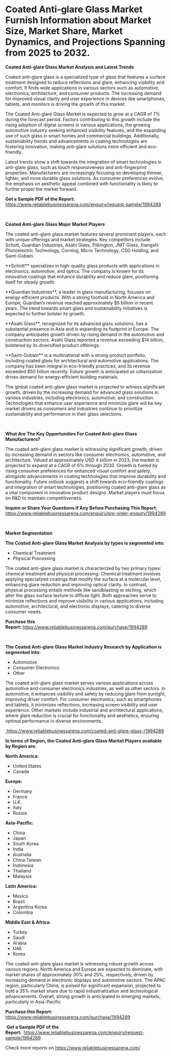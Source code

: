 <p><h1>Coated Anti-glare Glass Market Furnish Information about Market Size, Market Share, Market Dynamics, and Projections Spanning from 2025 to 2032.</h1></p><p><strong>Coated Anti-glare Glass Market Analysis and Latest Trends</strong></p>
<p><p>Coated anti-glare glass is a specialized type of glass that features a surface treatment designed to reduce reflections and glare, enhancing visibility and comfort. It finds wide applications in various sectors such as automotive, electronics, architecture, and consumer products. The increasing demand for improved visual clarity and user experience in devices like smartphones, tablets, and monitors is driving the growth of this market.</p><p>The Coated Anti-glare Glass Market is expected to grow at a CAGR of 7% during the forecast period. Factors contributing to this growth include the rising adoption of digital screens in various applications, the growing automotive industry seeking enhanced visibility features, and the expanding use of such glass in smart homes and commercial buildings. Additionally, sustainability trends and advancements in coating technologies are fostering innovation, making anti-glare solutions more efficient and eco-friendly.</p><p>Latest trends show a shift towards the integration of smart technologies in anti-glare glass, such as touch responsiveness and anti-fingerprint properties. Manufacturers are increasingly focusing on developing thinner, lighter, and more durable glass solutions. As consumer preferences evolve, the emphasis on aesthetic appeal combined with functionality is likely to further propel the market forward.</p></p>
<p><strong>Get a Sample PDF of the Report:&nbsp;</strong> <a href="https://www.reliablebusinessarena.com/enquiry/request-sample/1994289?utm_campaign=2095&utm_medium=2&utm_source=Github&utm_content=ia&utm_term=05022025&utm_id=coated-anti-glare-glass">https://www.reliablebusinessarena.com/enquiry/request-sample/1994289</a></p>
<p>&nbsp;</p>
<p><strong>Coated Anti-glare Glass Major Market Players</strong></p>
<p><p>The coated anti-glare glass market features several prominent players, each with unique offerings and market strategies. Key competitors include Schott, Guardian Industries, Asahi Glass, Pilkington, JMT Glass, Xiangshi Photoelectric Technology, Corning, Micro Technology, CSG Holding, and Saint-Gobain.</p><p>**Schott** specializes in high-quality glass products with applications in electronics, automotive, and optics. The company is known for its innovative coatings that enhance durability and reduce glare, positioning itself for steady growth. </p><p>**Guardian Industries**, a leader in glass manufacturing, focuses on energy-efficient products. With a strong foothold in North America and Europe, Guardian’s revenue reached approximately $5 billion in recent years. The trend towards smart glass and sustainability initiatives is expected to further bolster its growth.</p><p>**Asahi Glass**, recognized for its advanced glass solutions, has a substantial presence in Asia and is expanding its footprint in Europe. The company anticipates growth driven by rising demand in the automotive and construction sectors. Asahi Glass reported a revenue exceeding $14 billion, bolstered by its diversified product offerings.</p><p>**Saint-Gobain** is a multinational with a strong product portfolio, including coated glass for architectural and automotive applications. The company has been integral in eco-friendly practices, and its revenue exceeded $50 billion recently. Future growth is anticipated as urbanization drives demand for energy-efficient building materials.</p><p>The global coated anti-glare glass market is projected to witness significant growth, driven by the increasing demand for advanced glass solutions in various industries, including electronics, automotive, and construction. Technologies that enhance user experience and minimize glare will be key market drivers as consumers and industries continue to prioritize sustainability and performance in their glass selections.</p></p>
<p>&nbsp;</p>
<p><strong>What Are The Key Opportunities For Coated Anti-glare Glass Manufacturers?</strong></p>
<p><p>The coated anti-glare glass market is witnessing significant growth, driven by increasing demand in sectors like consumer electronics, automotive, and architecture. Valued at approximately USD 4 billion in 2023, the market is projected to expand at a CAGR of 6% through 2030. Growth is fueled by rising consumer preferences for enhanced visual comfort and safety, alongside advancements in coating technologies that improve durability and functionality. Future outlook suggests a shift towards eco-friendly coatings and integration of smart technologies, positioning coated anti-glare glass as a vital component in innovative product designs. Market players must focus on R&D to maintain competitiveness.</p></p>
<p><strong>Inquire or Share Your Questions If Any Before Purchasing This Report:</strong> <a href="https://www.reliablebusinessarena.com/enquiry/pre-order-enquiry/1994289?utm_campaign=2095&utm_medium=2&utm_source=Github&utm_content=ia&utm_term=05022025&utm_id=coated-anti-glare-glass">https://www.reliablebusinessarena.com/enquiry/pre-order-enquiry/1994289</a></p>
<p>&nbsp;</p>
<p><strong>Market Segmentation</strong></p>
<p><strong>The Coated Anti-glare Glass Market Analysis by types is segmented into:</strong></p>
<p><ul><li>Chemical Treatment</li><li>Physical Processing</li></ul></p>
<p><p>The coated anti-glare glass market is characterized by two primary types: chemical treatment and physical processing. Chemical treatment involves applying specialized coatings that modify the surface at a molecular level, enhancing glare reduction and improving optical clarity. In contrast, physical processing entails methods like sandblasting or etching, which alter the glass surface texture to diffuse light. Both approaches serve to minimize reflections and improve visibility in various applications, including automotive, architectural, and electronic displays, catering to diverse consumer needs.</p></p>
<p><strong>Purchase this Report:&nbsp;</strong><a href="https://www.reliablebusinessarena.com/purchase/1994289?utm_campaign=2095&utm_medium=2&utm_source=Github&utm_content=ia&utm_term=05022025&utm_id=coated-anti-glare-glass">https://www.reliablebusinessarena.com/purchase/1994289</a></p>
<p>&nbsp;</p>
<p><strong>The Coated Anti-glare Glass Market Industry Research by Application is segmented into:</strong></p>
<p><ul><li>Automotive</li><li>Consumer Electronics</li><li>Other</li></ul></p>
<p><p>The coated anti-glare glass market serves various applications across automotive and consumer electronics industries, as well as other sectors. In automotive, it enhances visibility and safety by reducing glare from sunlight, improving driver comfort. For consumer electronics, such as smartphones and tablets, it minimizes reflections, increasing screen visibility and user experience. Other markets include industrial and architectural applications, where glare reduction is crucial for functionality and aesthetics, ensuring optimal performance in diverse environments.</p></p>
<p><a href="https://www.reliablebusinessarena.com/coated-anti-glare-glass-r1994289?utm_campaign=2095&utm_medium=2&utm_source=Github&utm_content=ia&utm_term=05022025&utm_id=coated-anti-glare-glass">&nbsp;https://www.reliablebusinessarena.com/coated-anti-glare-glass-r1994289</a></p>
<p><strong>In terms of Region, the Coated Anti-glare Glass Market Players available by Region are:</strong></p>
<p>
    <p> <strong> North America: </strong>
        <ul>
            <li>United States</li>
            <li>Canada</li>
        </ul>
        </p> 
    <p> <strong> Europe: </strong>
        <ul>
            <li>Germany</li>
            <li>France</li>
            <li>U.K.</li>
            <li>Italy</li>
            <li>Russia</li>
        </ul>
        </p> 
    <p> <strong> Asia-Pacific: </strong>
        <ul>
            <li>China</li>
            <li>Japan</li>
            <li>South Korea</li>
            <li>India</li>
            <li>Australia</li>
            <li>China Taiwan</li>
            <li>Indonesia</li>
            <li>Thailand</li>
            <li>Malaysia</li>
        </ul>
        </p> 
    <p> <strong> Latin America: </strong>
        <ul>
            <li>Mexico</li>
            <li>Brazil</li>
            <li>Argentina Korea</li>
            <li>Colombia</li>
        </ul>
        </p> 
    <p> <strong> Middle East & Africa: </strong>
        <ul>
            <li>Turkey</li>
            <li>Saudi</li>
            <li>Arabia</li>
            <li>UAE</li>
            <li>Korea</li>
        </ul>
    </p>
    </p>
<p><p>The coated anti-glare glass market is witnessing robust growth across various regions. North America and Europe are expected to dominate, with market shares of approximately 30% and 25%, respectively, driven by increasing demand in electronic displays and automotive sectors. The APAC region, particularly China, is poised for significant expansion, projected to hold a 35% market share due to rapid industrialization and technological advancements. Overall, strong growth is anticipated in emerging markets, particularly in Asia-Pacific.</p></p>
<p><strong>Purchase this Report: </strong><a href="https://www.reliablebusinessarena.com/purchase/1994289?utm_campaign=2095&utm_medium=2&utm_source=Github&utm_content=ia&utm_term=05022025&utm_id=coated-anti-glare-glass">https://www.reliablebusinessarena.com/purchase/1994289</a></p>
<p>&nbsp;<strong>Get a Sample PDF of the Report:&nbsp;&nbsp;</strong><a href="https://www.reliablebusinessarena.com/enquiry/request-sample/1994289?utm_campaign=2095&utm_medium=2&utm_source=Github&utm_content=ia&utm_term=05022025&utm_id=coated-anti-glare-glass">https://www.reliablebusinessarena.com/enquiry/request-sample/1994289</a></p>
<p><strong></strong></p>
<p>Check more reports on <a href="https://www.reliablebusinessarena.com/?utm_campaign=2095&utm_medium=2&utm_source=Github&utm_content=ia&utm_term=05022025&utm_id=coated-anti-glare-glass">https://www.reliablebusinessarena.com/</a></p>